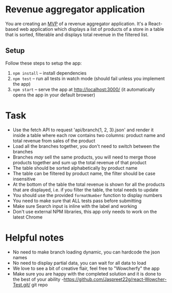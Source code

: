 # Revenue aggregator application

You are creating an [MVP](https://en.wikipedia.org/wiki/Minimum_viable_product) of a revenue aggregator application. It's a React-based web application which displays a list of products of a store in a table that is sorted, filterable and displays total revenue in the filtered list.


## Setup

Follow these steps to setup the app:

1. `npm install` – install dependencies
2. `npm test` – run all tests in watch mode (should fail unless you implement the app)
3. `npm start` – serve the app at [http://localhost:3000/](http://localhost:3000/) (it automatically opens the app in your default browser)

# Task

 - Use the fetch API to request 'api/branch{1, 2, 3}.json' and render it inside a table where each row contains two columns: product name and total revenue from sales of the product
 - Load all the branches together, you don't need to switch between the branches
 - Branches *may* sell the same products, you will need to merge those products together and sum up the total revenue of that product
 - The table should be sorted alphabetically by product name
 - The table can be filtered by product name, the filter should be case insensitive
 - At the bottom of the table the total revenue is shown for all the products that are displayed, i.e. if you filter the table, the total needs to update
 - You should use the provided `formatNumber` function to display numbers
 - You need to make sure that ALL tests pass before submitting
 - Make sure Search input is inline with the label and working
 - Don't use external NPM libraries, this app only needs to work on the latest Chrome

# Helpful notes

 - No need to make branch loading dynamic, you can hardcode the json names
 - No need to display partial data, you can wait for all data to load
 - We love to see a bit of creative flair, feel free to "Wowcherfy" the app
 - Make sure you are happy with the completed solution and it is done to the best of your ability
 -https://github.com/Jaspreet22g/react-Wowcher-Test.git/ git repo 